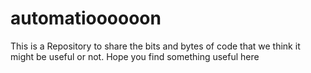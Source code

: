 # automatioooooon
This is a Repository to share the bits and bytes of code that we think it might be useful or not. Hope you find something useful here
